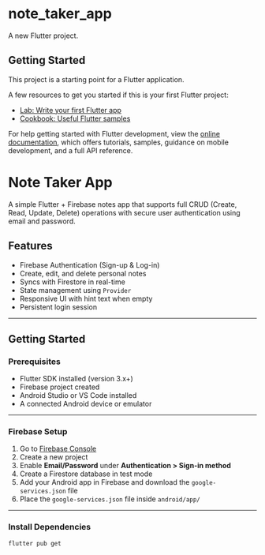 # note_taker_app

A new Flutter project.

## Getting Started

This project is a starting point for a Flutter application.

A few resources to get you started if this is your first Flutter project:

- [Lab: Write your first Flutter app](https://docs.flutter.dev/get-started/codelab)
- [Cookbook: Useful Flutter samples](https://docs.flutter.dev/cookbook)

For help getting started with Flutter development, view the
[online documentation](https://docs.flutter.dev/), which offers tutorials,
samples, guidance on mobile development, and a full API reference.
#  Note Taker App

A simple Flutter + Firebase notes app that supports full CRUD (Create, Read, Update, Delete) operations with secure user authentication using email and password.

##  Features

-  Firebase Authentication (Sign-up & Log-in)
-  Create, edit, and delete personal notes
-  Syncs with Firestore in real-time
-  State management using `Provider`
-  Responsive UI with hint text when empty
-  Persistent login session

---

##  Getting Started

###  Prerequisites

- Flutter SDK installed (version 3.x+)
- Firebase project created
- Android Studio or VS Code installed
- A connected Android device or emulator

---

###  Firebase Setup

1. Go to [Firebase Console](https://console.firebase.google.com/)
2. Create a new project
3. Enable **Email/Password** under **Authentication > Sign-in method**
4. Create a Firestore database in test mode
5. Add your Android app in Firebase and download the `google-services.json` file
6. Place the `google-services.json` file inside `android/app/`

---

###  Install Dependencies

```bash
flutter pub get
